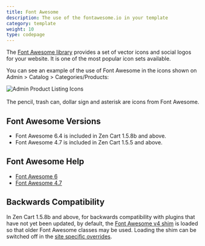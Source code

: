 ```yaml
---
title: Font Awesome 
description: The use of the fontawesome.io in your template 
category: template
weight: 10
type: codepage
---
```


The [Font Awesome library](https://fontawesome.com/) provides a set of vector icons and social logos for your website.   It is one of the most popular icon sets available. 

You can see an example of the use of Font Awesome in the icons shown on Admin > Catalog > Categories/Products: 

<img src="/images/products_icons.png" alt="Admin Product Listing Icons" /> 
<br clear="all" />
<br>
The pencil, trash can, dollar sign and asterisk are icons from Font Awesome.

<br>

## Font Awesome Versions
- Font Awesome 6.4 is included in Zen Cart 1.5.8b and above.  
- Font Awesome 4.7 is included in Zen Cart 1.5.5 and above.  

## Font Awesome Help 

- [Font Awesome 6](https://fontawesome.com/v6/docs)
- [Font Awesome 4.7](https://fontawesome.com/v4.7.0/)

## Backwards Compatibility 

In Zen Cart 1.5.8b and above, for backwards compatibility with plugins that have not yet been updated, by default, the [Font Awesome v4 shim](https://fontawesome.com/v5/docs/web/setup/upgrade-from-v4) is loaded so that older Font Awesome classes may be used.  Loading the shim can be switched off in the [site specific overrides](/user/admin/site_specific_overrides/).


